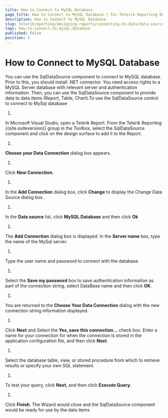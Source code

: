 ```yaml
---
title: How to Connect to MySQL Database
page_title: How to Connect to MySQL Database | for Telerik Reporting Documentation
description: How to Connect to MySQL Database
slug: telerikreporting/designing-reports/connecting-to-data/data-source-components/sqldatasource-component/-how-to/how-to-connect-to-mysql-database
tags: how,to,connect,to,mysql,database
published: False
position: 5
---
```


# How to Connect to MySQL Database



You can use the SqlDataSource component to connect to MySQL 
      database. Prior to this, you should install .NET connector. You need access 
      rights to a MySQL Server database with relevant server and authentication 
      information. Then, you can use the SqlDataSource component to provide data 
      to data items (Report, Table, Chart).To use the SqlDataSource control to connect to MySql database

1. 

In Microsoft Visual Studio, open a Telerik Report. From the 
            Telerik Reporting {{site.suiteversion}} group in the Toolbox, select the 
            SqlDataSource component and click on the design surface to add it 
            to the Report.

1. 

__Choose your Data Connection__ dialog box 
            appears.

1. 

Click __New Connection.__

1. 

In the __Add Connection__ dialog box, 
            click __Change__ to display the Change Data 
            Source dialog box.

1. 

In the __Data source__ list, click __MySQL 
            Database__ and then click __Ok__

1. 

The __Add Connection__ dialog box is displayed. 
            In the __Server name__ box, type the name of the MySql server.

1. 

Type the user name and password to connect with the database.

1. 

Select the __Save my password__ box to save 
            authentication information as part of the connection string, select 
            DataBase name and then click __OK__.

1. 

You are returned to the __Choose Your Data Connection__ 
            dialog with the new connection string information displayed.

1. 

Click __Next__ and Select the __Yes, save this connection…__ check box.
            Enter a name for your connection for when the connection is stored in 
            the application configuration file, and then click __Next__.

1. 

Select the database table, view, or stored procedure from 
            which to retrieve results or specify your own SQL statement. 

1. 

To test your query, click __Next__, and 
            then click __Execute Query__.

1. 

Click __Finish__. The Wizard would close 
            and the SqlDataSource component would be ready for use by the data items
